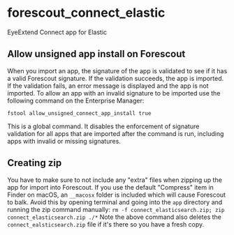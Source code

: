 # forescout_connect_elastic
EyeExtend Connect app for Elastic

## Allow unsigned app install on Forescout
When you import an app, the signature of the app is validated to see if it has a valid Forescout signature. If the validation succeeds, the app is imported. If the validation fails, an error message is displayed and the app is not imported. To allow an app with an invalid signature to be imported use the following command on the Enterprise Manager: 
 
`fstool allow_unsigned_connect_app_install true`  

This is a global command. It disables the enforcement of signature validation for all apps that are imported after the command is run, including apps with invalid or missing signatures.

## Creating zip
You have to make sure to not include any "extra" files when zipping up the app for import into Forescout. If you use the default "Compress" item in Finder on macOS, an `__macosx` folder is included which will cause Forescout to balk. Avoid this by opening terminal and going into the `app` directory and running the zip command manually: 
`rm -f connect_elasticsearch.zip; zip connect_elasticsearch.zip ./*` 
Note the above command also deletes the `connect_ealsticsearch.zip` file if it's there so you have a fresh copy.